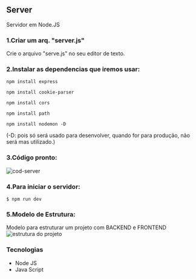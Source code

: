 ## Server
Servidor em Node.JS

### 1.Criar um arq. "server.js"
Crie o arquivo "serve.js" no seu editor de texto.

### 2.Instalar as dependencias que iremos usar:
```
npm install express
```
```
npm install cookie-parser
```
```
npm install cors
```
```
npm install path
```
```
npm install nodemon -D
```
(-D: pois só será usado para desenvolver, quando for para produção, não será mas utilizado.)

### 3.Código pronto:
![cod-server](https://user-images.githubusercontent.com/60274303/82249368-0891d680-9920-11ea-9666-57728ba2fd4e.png)

### 4.Para iniciar o servidor:
```
$ npm run dev
```
### 5.Modelo de Estrutura:
Modelo para estruturar um projeto com BACKEND e FRONTEND
![estrutura do projeto](https://user-images.githubusercontent.com/60274303/82248396-73421280-991e-11ea-84f0-9645e1aa281c.png)

### Tecnologias
* Node JS
* Java Script

